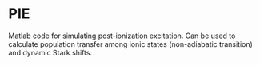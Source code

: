 # PIE

Matlab code for simulating post-ionization excitation. Can be used to calculate population transfer among ionic states (non-adiabatic transition) and dynamic Stark shifts.
